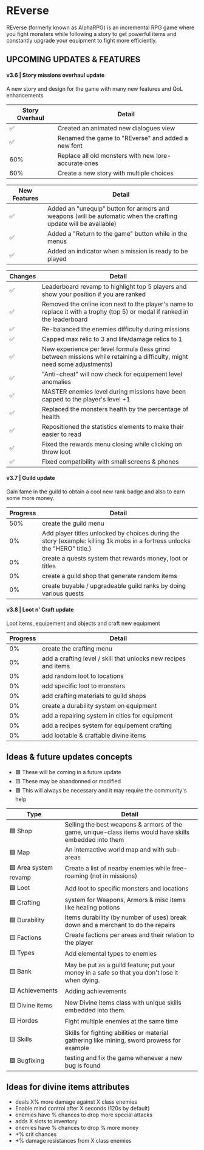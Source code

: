 # REverse
REverse (formerly known as AlphaRPG) is an incremental RPG game where you fight monsters while following a story to get powerful items and constantly upgrade your equipment to fight more efficiently.

## UPCOMING UPDATES & FEATURES

#### v3.6 | Story missions overhaul update
   A new story and design for the game with many new features and QoL enhancements

Story Overhaul  | Detail
------------- | -------------
✅ | Created an animated new dialogues view 
✅ | Renamed the game to "REverse" and added a new font
60%  | Replace all old monsters with new lore-accurate ones
60%  | Create a new story with multiple choices

New Features | Detail
------------- | -------------
✅ | Added an "unequip" button for armors and weapons (will be automatic when the crafting update will be available)
✅ | Added a "Return to the game" button while in the menus
✅ | Added an indicator when a mission is ready to be played
  
Changes | Detail
------------- | -------------
✅ | Leaderboard revamp to highlight top 5 players and show your position if you are ranked 
✅ | Removed the online icon next to the player's name to replace it with a trophy (top 5) or medal if ranked in the leaderboard
✅ | Re-balanced the enemies difficulty during missions
✅ | Capped max relic to 3 and life/damage relics to 1 
✅ | New experience per level formula (less grind between missions while retaining a difficulty, might need some adjustments)
✅ | "Anti-cheat" will now check for equipement level anomalies
✅ | MASTER enemies level during missions have been capped to the player's level +1
✅ | Replaced the monsters health by the percentage of health
✅ | Repositioned the statistics elements to make their easier to read
✅ | Fixed the rewards menu closing while clicking on throw loot 
✅ | Fixed compatibility with small screens & phones

#### v3.7 | Guild update
   Gain fame in the guild to obtain a cool new rank badge and also to earn some more money.
     
Progress  | Detail
------------- | -------------
50%  | create the guild menu 
0%   | Add player titles unlocked by choices during the story (example: killing 1k mobs in a fortress unlocks the "HERO" title.)  
0%   | create a quests system that rewards money, loot or titles
0%   | create a guild shop that generate random items 
0%   | create buyable / upgradeable guild ranks by doing various quests

#### v3.8 | Loot n' Craft update
   Loot items, equipement and objects and craft new equipment

Progress  | Detail
------------- | -------------
0%  | create the crafting menu 
0%  | add a crafting level / skill that unlocks new recipes and items
0%  | add random loot to locations
0%  | add specific loot to monsters
0%  | add crafting materials to guild shops 
0%  | create a durability system on equipment 
0%  | add a repairing system in cities for equipment
0%  | add a recipes system for equipement crafting
0%  | add lootable & craftable divine items

## Ideas & future updates concepts

- 🟩 These will be coming in a future update
- 🟨 These may be abandonned or modified 
- 🟪 This will always be necessary and it may require the community's help

Type  | Detail
------------- | -------------
🟩 Shop  | Selling the best weapons & armors of the game, unique-class items would have skills embedded into them
🟩 Map | An interractive world map and with sub-areas
🟩 Area system revamp | Create a list of nearby enemies while free-roaming (not in missions)
🟩 Loot | Add loot to specific monsters and locations
🟩 Crafting | system for Weapons, Armors & misc items like healing potions
🟩 Durability | Items durability (by number of uses) break down and a merchant to do the repairs 
🟨 Factions | Create factions per areas and their relation to the player
🟨 Types | Add elemental types to enemies 
🟨 Bank  | May be put as a guild feature; put your money in a safe so that you don't lose it when dying.
🟨 Achievements | Adding achievements
🟨 Divine items | New Divine items class with unique skills embedded into them.
🟨 Hordes  | Fight multiple enemies at the same time
🟨 Skills  | Skills for fighting abilities or material gathering like mining, sword prowess for example
🟪 Bugfixing | testing and fix the game whenever a new bug is found
                    
## Ideas for divine items attributes

  - deals X% more damage against X class enemies
  - Enable mind control after X seconds (120s by default)
  - enemies have % chances to drop more special attacks
  - adds X slots to inventory
  - enemies have % chances to drop % more money
  - +% crit chances
  - +% damage resistances from X class enemies 
